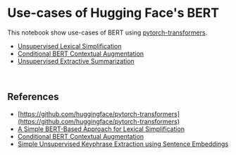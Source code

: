 # Use-cases of Hugging Face's BERT

This notebook show use-cases of BERT using [pytorch-transformers](https://github.com/huggingface/pytorch-transformers).

- [Unsupervised Lexical Simplification](https://github.com/marucha80t/use-cases_of_bert/blob/master/lexical_substitution_with_bert.ipynb)
- [Conditional BERT Contextual Augmentation](https://colab.research.google.com/github/tkmaroon/use-cases-of-bert/blob/master/conditional_bert_contextual_augmentation.ipynb)
- [Unsupervised Extractive Summarization](https://github.com/marucha80t/use-cases_of_bert/blob/master/unsupervised_extractive_summarization_with_bert.ipynb)
<br>


## References

- [https://github.com/huggingface/pytorch-transformers](https://github.com/huggingface/pytorch-transformers)
- [A Simple BERT-Based Approach for Lexical Simplification](https://arxiv.org/abs/1907.06226)
- [Conditional BERT Contextual Augmentation](https://arxiv.org/abs/1812.06705)
- [Simple Unsupervised Keyphrase Extraction using Sentence Embeddings](https://arxiv.org/abs/1801.04470)
